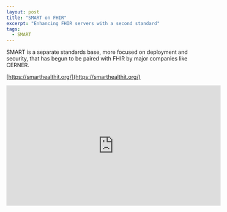 ```yaml
---
layout: post
title: "SMART on FHIR"
excerpt: "Enhancing FHIR servers with a second standard"
tags: 
  - SMART
---
```


SMART is a separate standards base, more focused on deployment and security, that has begun to be paired with FHIR by major companies like CERNER.

[https://smarthealthit.org/](https://smarthealthit.org/)



<iframe width="560" height="315" src="https://www.youtube.com/embed/MMfe181tmwU" frameborder="0" allow="accelerometer; autoplay; encrypted-media; gyroscope; picture-in-picture" allowfullscreen></iframe>

